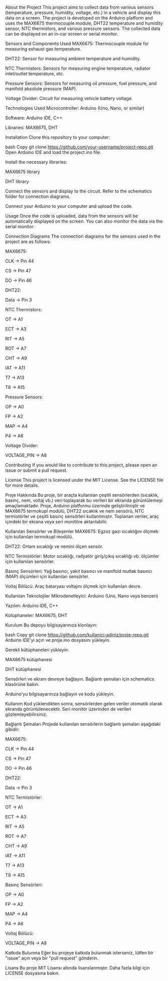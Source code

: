 About the Project
This project aims to collect data from various sensors (temperature, pressure, humidity, voltage, etc.) in a vehicle and display this data on a screen. The project is developed on the Arduino platform and uses the MAX6675 thermocouple module, DHT22 temperature and humidity sensor, NTC thermistors, and various pressure sensors. The collected data can be displayed on an in-car screen or serial monitor.

Sensors and Components Used
MAX6675: Thermocouple module for measuring exhaust gas temperature.

DHT22: Sensor for measuring ambient temperature and humidity.

NTC Thermistors: Sensors for measuring engine temperature, radiator inlet/outlet temperature, etc.

Pressure Sensors: Sensors for measuring oil pressure, fuel pressure, and manifold absolute pressure (MAP).

Voltage Divider: Circuit for measuring vehicle battery voltage.

Technologies Used
Microcontroller: Arduino (Uno, Nano, or similar)

Software: Arduino IDE, C++

Libraries: MAX6675, DHT

Installation
Clone this repository to your computer:

bash
Copy
git clone https://github.com/your-username/project-repo.git  
Open Arduino IDE and load the project.ino file.

Install the necessary libraries:

MAX6675 library

DHT library

Connect the sensors and display to the circuit. Refer to the schematics folder for connection diagrams.

Connect your Arduino to your computer and upload the code.

Usage
Once the code is uploaded, data from the sensors will be automatically displayed on the screen. You can also monitor the data via the serial monitor.

Connection Diagrams
The connection diagrams for the sensors used in the project are as follows:

MAX6675:

CLK -> Pin 44

CS -> Pin 47

DO -> Pin 46

DHT22:

Data -> Pin 3

NTC Thermistors:

OT -> A1

ECT -> A3

RIT -> A5

ROT -> A7

CHT -> A9

IAT -> A11

T7 -> A13

T8 -> A15

Pressure Sensors:

OP -> A0

FP -> A2

MAP -> A4

P4 -> A6

Voltage Divider:

VOLTAGE_PIN -> A8

Contributing
If you would like to contribute to this project, please open an issue or submit a pull request.

License
This project is licensed under the MIT License. See the LICENSE file for more details.

Proje Hakkında
Bu proje, bir araçta kullanılan çeşitli sensörlerden (sıcaklık, basınç, nem, voltaj vb.) veri toplayarak bu verileri bir ekranda görüntülemeyi amaçlamaktadır. Proje, Arduino platformu üzerinde geliştirilmiştir ve MAX6675 termokupl modülü, DHT22 sıcaklık ve nem sensörü, NTC termistörler ve çeşitli basınç sensörleri kullanılmıştır. Toplanan veriler, araç içindeki bir ekrana veya seri monitöre aktarılabilir.

Kullanılan Sensörler ve Bileşenler
MAX6675: Egzoz gazı sıcaklığını ölçmek için kullanılan termokupl modülü.

DHT22: Ortam sıcaklığı ve nemini ölçen sensör.

NTC Termistörler: Motor sıcaklığı, radyatör giriş/çıkış sıcaklığı vb. ölçümler için kullanılan sensörler.

Basınç Sensörleri: Yağ basıncı, yakıt basıncı ve manifold mutlak basıncı (MAP) ölçümleri için kullanılan sensörler.

Voltaj Bölücü: Araç bataryası voltajını ölçmek için kullanılan devre.

Kullanılan Teknolojiler
Mikrodenetleyici: Arduino (Uno, Nano veya benzeri)

Yazılım: Arduino IDE, C++

Kütüphaneler: MAX6675, DHT

Kurulum
Bu depoyu bilgisayarınıza klonlayın:

bash
Copy
git clone https://github.com/kullanici-adiniz/proje-repo.git  
Arduino IDE'yi açın ve proje.ino dosyasını yükleyin.

Gerekli kütüphaneleri yükleyin:

MAX6675 kütüphanesi

DHT kütüphanesi

Sensörleri ve ekranı devreye bağlayın. Bağlantı şemaları için schematics klasörüne bakın.

Arduino'yu bilgisayarınıza bağlayın ve kodu yükleyin.

Kullanım
Kod yüklendikten sonra, sensörlerden gelen veriler otomatik olarak ekranda görüntülenecektir. Seri monitör üzerinden de verileri gözlemleyebilirsiniz.

Bağlantı Şemaları
Projede kullanılan sensörlerin bağlantı şemaları aşağıdaki gibidir:

MAX6675:

CLK -> Pin 44

CS -> Pin 47

DO -> Pin 46

DHT22:

Data -> Pin 3

NTC Termistörler:

OT -> A1

ECT -> A3

RIT -> A5

ROT -> A7

CHT -> A9

IAT -> A11

T7 -> A13

T8 -> A15

Basınç Sensörleri:

OP -> A0

FP -> A2

MAP -> A4

P4 -> A6

Voltaj Bölücü:

VOLTAGE_PIN -> A8

Katkıda Bulunma
Eğer bu projeye katkıda bulunmak isterseniz, lütfen bir "issue" açın veya bir "pull request" gönderin.

Lisans
Bu proje MIT Lisansı altında lisanslanmıştır. Daha fazla bilgi için LICENSE dosyasına bakın.
